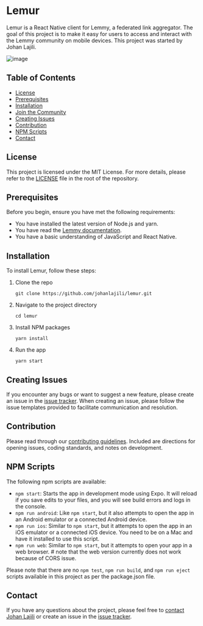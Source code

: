# Lemur

Lemur is a React Native client for Lemmy, a federated link aggregator. The goal of this project is to make it easy for users to access and interact with the Lemmy community on mobile devices. This project was started by Johan Lajili.

![image](https://github.com/johanlajili/Lemur/assets/1099219/c0c56be1-e2b3-4a6d-9b83-f52d161159f1)

## Table of Contents

- [License](#license)
- [Prerequisites](#prerequisites)
- [Installation](#installation)
- [Join the Community](#join-the-community)
- [Creating Issues](#creating-issues)
- [Contribution](#contribution)
- [NPM Scripts](#npm-scripts)
- [Contact](#contact)

## License



This project is licensed under the MIT License. For more details, please refer to the [LICENSE](LICENSE) file in the root of the repository.

## Prerequisites

Before you begin, ensure you have met the following requirements:

- You have installed the latest version of Node.js and yarn.
- You have read the [Lemmy documentation](https://join-lemmy.org/docs/).
- You have a basic understanding of JavaScript and React Native.

## Installation

To install Lemur, follow these steps:

1. Clone the repo
    ```
    git clone https://github.com/johanlajili/lemur.git
    ```

2. Navigate to the project directory
    ```
    cd lemur
    ```

3. Install NPM packages
    ```
    yarn install
    ```

4. Run the app
    ```
    yarn start
    ```


## Creating Issues

If you encounter any bugs or want to suggest a new feature, please create an issue in the [issue tracker](https://github.com/johanlajili/lemur/issues). When creating an issue, please follow the issue templates provided to facilitate communication and resolution.

## Contribution

Please read through our [contributing guidelines](CONTRIBUTING.md). Included are directions for opening issues, coding standards, and notes on development.

## NPM Scripts

The following npm scripts are available:

- `npm start`: Starts the app in development mode using Expo. It will reload if you save edits to your files, and you will see build errors and logs in the console.
- `npm run android`: Like `npm start`, but it also attempts to open the app in an Android emulator or a connected Android device.
- `npm run ios`: Similar to `npm start`, but it attempts to open the app in an iOS emulator or a connected iOS device. You need to be on a Mac and have it installed to use this script.
- `npm run web`: Similar to `npm start`, but it attempts to open your app in a web browser. # note that the web version currently does not work because of CORS issue.

Please note that there are no `npm test`, `npm run build`, and `npm run eject` scripts available in this project as per the package.json file.

## Contact

If you have any questions about the project, please feel free to [contact Johan Lajili](mailto:johan.lajili@gmail.com) or create an issue in the [issue tracker](https://github.com/johanlajili/lemur/issues).
